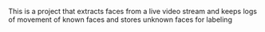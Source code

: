 This is a project that extracts faces from a live video stream and keeps 
logs of movement of known faces and stores unknown faces for labeling 
